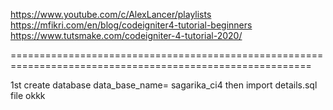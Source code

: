https://www.youtube.com/c/AlexLancer/playlists
https://mfikri.com/en/blog/codeigniter4-tutorial-beginners
https://www.tutsmake.com/codeigniter-4-tutorial-2020/



==========================================================================================================

1st create database 
data_base_name= sagarika_ci4
then import details.sql file okkk